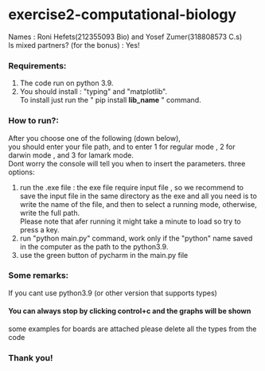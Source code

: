 # exercise2-computational-biology
Names : Roni Hefets(212355093 Bio) and Yosef Zumer(318808573 C.s) </br>
Is mixed partners? (for the bonus) : Yes!

### Requirements:
1. The code run on python 3.9. </br>
2. You should install :  "typing" and "matplotlib". </br>
To install just run the " pip install **lib_name** " command. </br>

### How to run?: </br>
After you choose one of the following (down below), </br>
you should enter your file path, and to enter 1 for regular mode , 2 for darwin mode , and 3 for lamark mode. </br>
Dont worry the console will tell you when to insert the parameters.
three options:
1. run the .exe file : the exe file require input file , so we recommend to save the input file in the same directory as the exe and all you need is to write the name of the file, and then to select a running mode, otherwise, write the full path. </br>
Please note that afer running it might take a minute to load so try to press a key. </br>
3. run "python main.py" command, work only if the "python" name saved in the computer as the path to the python3.9. </br>
4. use the green button of pycharm in the main.py file </br>
### Some remarks:
If you cant use python3.9 (or other version that supports types) </br>
#### You can always stop by clicking control+c and the graphs will be shown 
some examples for boards are attached 
please delete all the types from the code </br>
 
 ### Thank you!
